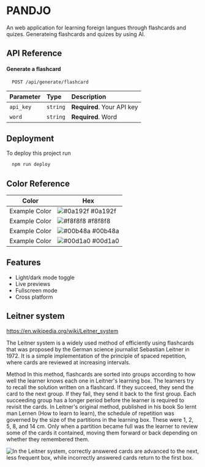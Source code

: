 
# PANDJO

An web application for learning foreign langues through  flashcards and quizes. Generateing flashcards and quizes by using AI.


## API Reference

#### Generate a flashcard

```http
  POST /api/generate/flashcard
```

| Parameter | Type     | Description                |
| :-------- | :------- | :------------------------- |
| `api_key` | `string` | **Required**. Your API key |
| `word`    | `string` | **Required**. Word         |


## Deployment

To deploy this project run

```bash
  npm run deploy
```

## Color Reference

| Color             | Hex                                                                |
| ----------------- | ------------------------------------------------------------------ |
| Example Color | ![#0a192f](https://via.placeholder.com/10/0a192f?text=+) #0a192f |
| Example Color | ![#f8f8f8](https://via.placeholder.com/10/f8f8f8?text=+) #f8f8f8 |
| Example Color | ![#00b48a](https://via.placeholder.com/10/00b48a?text=+) #00b48a |
| Example Color | ![#00d1a0](https://via.placeholder.com/10/00b48a?text=+) #00d1a0 |


## Features

- Light/dark mode toggle
- Live previews
- Fullscreen mode
- Cross platform


## Leitner system
https://en.wikipedia.org/wiki/Leitner_system

The Leitner system is a widely used method of efficiently using flashcards that was proposed by the German science journalist Sebastian Leitner in 1972. It is a simple implementation of the principle of spaced repetition, where cards are reviewed at increasing intervals.

Method
In this method, flashcards are sorted into groups according to how well the learner knows each one in Leitner's learning box. The learners try to recall the solution written on a flashcard. If they succeed, they send the card to the next group. If they fail, they send it back to the first group. Each succeeding group has a longer period before the learner is required to revisit the cards. In Leitner's original method, published in his book So lernt man Lernen (How to learn to learn), the schedule of repetition was governed by the size of the partitions in the learning box. These were 1, 2, 5, 8, and 14 cm. Only when a partition became full was the learner to review some of the cards it contained, moving them forward or back depending on whether they remembered them.

![In the Leitner system, correctly answered cards are advanced to the next, less frequent box, while incorrectly answered cards return to the first box.](https://upload.wikimedia.org/wikipedia/commons/thumb/8/82/Leitner_system_alternative.svg/330px-Leitner_system_alternative.svg.png)